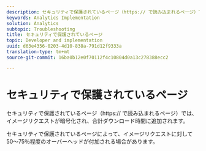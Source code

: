 ```yaml
---
description: セキュリティで保護されているページ（https:// で読み込まれるページ）では、イメージリクエストが暗号化され、合計ダウンロード時間に追加されます。
keywords: Analytics Implementation
solution: Analytics
subtopic: Troubleshooting
title: セキュリティで保護されているページ
topic: Developer and implementation
uuid: d63e4356-0203-4d10-838a-791d12f9333a
translation-type: tm+mt
source-git-commit: 16ba0b12e0f70112f4c10804d0a13c278388ecc2

---
```



# セキュリティで保護されているページ

セキュリティで保護されているページ（https:// で読み込まれるページ）では、イメージリクエストが暗号化され、合計ダウンロード時間に追加されます。

セキュリティで保護されているページによって、イメージリクエストに対して 50～75％程度のオーバーヘッドが付加される場合があります。
